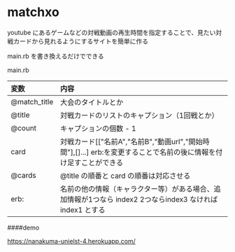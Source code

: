 matchxo
====

youtube にあるゲームなどの対戦動画の再生時間を指定することで、見たい対戦カードから見れるようにするサイトを簡単に作る

main.rb を書き換えるだけでできる

main.rb

|変数|内容|
|:--|:--|
|@match_title|大会のタイトルとか|
|@title|対戦カードのリストのキャプション（1回戦とか）|
|@count|キャプションの個数 - 1|
|card|対戦カード[["名前A","名前B","動画url","開始時間"],[]...] erb:を変更することで名前の後に情報を付け足すことができる|
|@cards|@title の順番と card の順番は対応させる
|erb:|名前の他の情報（キャラクター等）がある場合、追加情報が1つなら index2 2つならindex3 なければ index1 とする|

####demo

<https://nanakuma-unielst-4.herokuapp.com/>